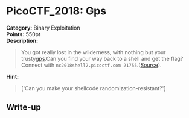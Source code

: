 <!-- This markdown file is writeup template. -->

# PicoCTF_2018:  Gps

**Category:** Binary Exploitation  
**Points:** 550pt  
**Description:**

> You got really lost in the wilderness, with nothing but your trusty[gps](//2018shell2.picoctf.com/static/2c1463d8252122f41bf8991d024ac21a/gps).Can you find your way back to a shell and get the flag? Connect with `nc2018shell2.picoctf.com 21755`.([Source](//2018shell2.picoctf.com/static/2c1463d8252122f41bf8991d024ac21a/gps.c)).

**Hint:**

> ['Can you make your shellcode randomization-resistant?']

## Write-up